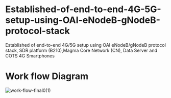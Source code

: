 # Established-of-end-to-end-4G-5G-setup-using-OAI-eNodeB-gNodeB-protocol-stack
Established of end-to-end 4G/5G setup using OAI eNodeB/gNodeB protocol stack, SDR platform (B210),Magma Core Network (CN), Data Server and COTS 4G Smartphones
# Work flow Diagram 

![work-flow-final0(1)](https://user-images.githubusercontent.com/35345806/213921250-9ab3e9ee-61d2-4aff-9eaf-3f286ead314c.png)

